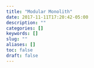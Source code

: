 ```yaml
---
title: "Modular Monolith"
date: 2017-11-11T17:20:42-05:00
description: ""
categories: []
keywords: []
slug: ""
aliases: []
toc: false
draft: false
---
```

